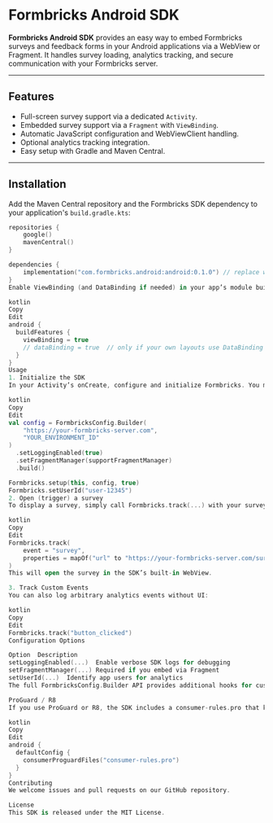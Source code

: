 # Formbricks Android SDK

**Formbricks Android SDK** provides an easy way to embed Formbricks surveys and feedback forms in your Android applications via a WebView or Fragment. It handles survey loading, analytics tracking, and secure communication with your Formbricks server.

---

## Features

- Full-screen survey support via a dedicated `Activity`.
- Embedded survey support via a `Fragment` with `ViewBinding`.
- Automatic JavaScript configuration and WebViewClient handling.
- Optional analytics tracking integration.
- Easy setup with Gradle and Maven Central.

---

## Installation

Add the Maven Central repository and the Formbricks SDK dependency to your application's `build.gradle.kts`:

```kotlin
repositories {
    google()
    mavenCentral()
}

dependencies {
    implementation("com.formbricks.android:android:0.1.0") // replace with latest version
}
Enable ViewBinding (and DataBinding if needed) in your app’s module build.gradle.kts:

kotlin
Copy
Edit
android {
  buildFeatures {
    viewBinding = true
    // dataBinding = true  // only if your own layouts use DataBinding
  }
}
Usage
1. Initialize the SDK
In your Activity’s onCreate, configure and initialize Formbricks. You must supply the host’s supportFragmentManager:

kotlin
Copy
Edit
val config = FormbricksConfig.Builder(
    "https://your-formbricks-server.com",
    "YOUR_ENVIRONMENT_ID"
)
  .setLoggingEnabled(true)
  .setFragmentManager(supportFragmentManager)
  .build()

Formbricks.setup(this, config, true)
Formbricks.setUserId("user-12345")
2. Open (trigger) a survey
To display a survey, simply call Formbricks.track(...) with your survey URL. The SDK will handle launching its WebView internally:

kotlin
Copy
Edit
Formbricks.track(
    event = "survey",
    properties = mapOf("url" to "https://your-formbricks-server.com/survey/abc123")
)
This will open the survey in the SDK’s built-in WebView.

3. Track Custom Events
You can also log arbitrary analytics events without UI:

kotlin
Copy
Edit
Formbricks.track("button_clicked")
Configuration Options

Option	Description
setLoggingEnabled(...)	Enable verbose SDK logs for debugging
setFragmentManager(...)	Required if you embed via Fragment
setUserId(...)	Identify app users for analytics
The full FormbricksConfig.Builder API provides additional hooks for customizing headers, timeouts, and callbacks.

ProGuard / R8
If you use ProGuard or R8, the SDK includes a consumer-rules.pro that keeps required DataBinding classes. Ensure your app’s build.gradle references it:

kotlin
Copy
Edit
android {
  defaultConfig {
    consumerProguardFiles("consumer-rules.pro")
  }
}
Contributing
We welcome issues and pull requests on our GitHub repository.

License
This SDK is released under the MIT License.
```
